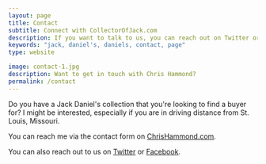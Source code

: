 ```yaml
---
layout: page
title: Contact
subtitle: Connect with CollectorOfJack.com
description: If you want to talk to us, you can reach out on Twitter or Facebook.
keywords: "jack, daniel's, daniels, contact, page"
type: website

image: contact-1.jpg
description: Want to get in touch with Chris Hammond? 
permalink: /contact
---
```

Do you have a Jack Daniel's collection that you're looking to find a buyer for? I might be interested, especially if you are in driving distance from St. Louis, Missouri.

You can reach me via the contact form on [ChrisHammond.com](https://chrishammond.com/Contact).


You can also reach out to us on [Twitter](https://twitter.com/collectorofjack/) or [Facebook](https://facebook.com/collectorofjack).

